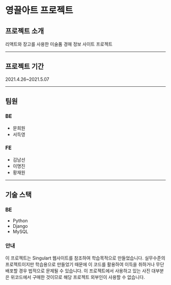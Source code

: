 # 영끌아트 프로젝트

## 프로젝트 소개

리액트와 장고를 사용한 미술품 경매 정보 사이트 프로젝트

---

## 프로젝트 기간

2021.4.26~2021.5.07

---

## 팀원

### BE

- 문희원
- 서득영

### FE
- 김남선
- 이명진
- 황재원

---

## 기술 스택

### BE
- Python
- Django
- MySQL

### 안내

이 프로젝트는 Singulart 웹사이트를 참조하여 학습목적으로 만들었습니다. 실무수준의 프로젝트이지만 학습용으로 만들었기 때문에 이 코드를 활용하여 이득을 취하거나 무단 배포할 경우 법적으로 문제될 수 있습니다. 이 프로젝트에서 사용하고 있는 사진 대부분은 위코드에서 구매한 것이므로 해당 프로젝트 외부인이 사용할 수 없습니다.
